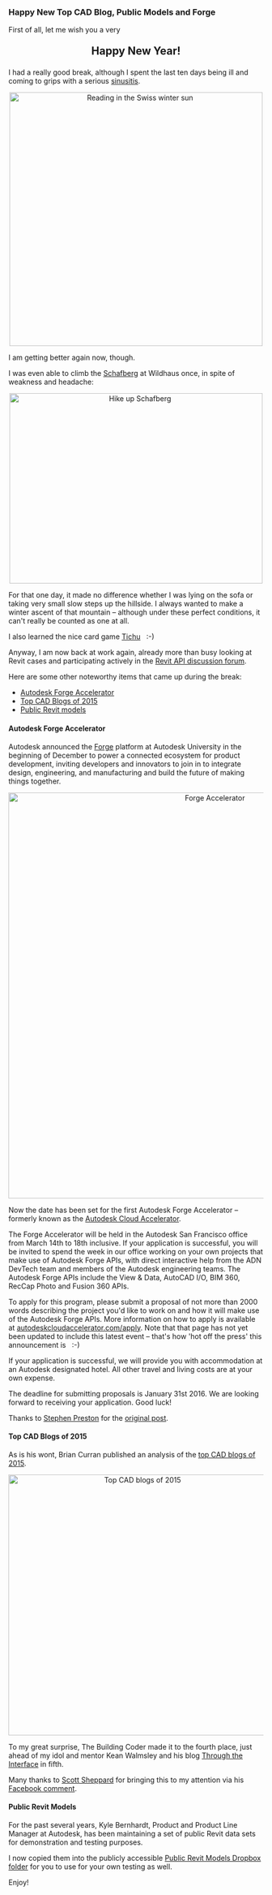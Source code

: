 <head>
<meta http-equiv="Content-Type" content="text/html; charset=utf-8">
<link rel="stylesheet" type="text/css" href="bc.css">
<script src="run_prettify.js" type="text/javascript"></script>
<!---
<script src="https://google-code-prettify.googlecode.com/svn/loader/run_prettify.js" type="text/javascript"></script>
-->
</head>

<!---

- forge, hny, public models, tichu, cases 11377369, 11377787, 11379033

- /a/doc/revit/tbc/img/top-cad-blogs-2015-pie.jpg
  https://www.facebook.com/scott.sheppard/posts/10153976028707518?comment_id=10153976034357518

#dotnet #csharp
#fsharp #python
#grevit
#responsivedesign #typepad
#ah8 #augi #dotnet
#stingray #rendering
#3dweb #3dviewapi #html5 #threejs #webgl #3d #mobile #vr #ecommerce
#Markdown #Fusion360 #Fusion360Hackathon
#javascript
#RestSharp #restapi
#mongoosejs #mongodb #nodejs
#rtceur
#xaml

Revit API, Jeremy Tammik, akn_include

Happy New Top CAD Blog, Public Models and Forge #revitapi #bim #aec #3dwebcoder #adsk #3dweb #a360 #3dwebaccel #webgl @adskForge

Happy New Year!
I had a really good break, although I spent the last ten days being ill and coming to grips with a serious sinusitis.
I was still able to climb the Schafberg at Wildhaus once
&ndash; Autodesk Forge Accelerator
&ndash; Top CAD Blogs of 2015
&ndash; Public Revit models...

-->

### Happy New Top CAD Blog, Public Models and Forge

First of all, let me wish you a very

<center>
<p style="font-size: 150%; font-weight: bold">Happy New Year!</p>
</center>

I had a really good break, although I spent the last ten days being ill and coming to grips with a
serious [sinusitis](https://en.wikipedia.org/wiki/Sinusitis).

<center>
<img src="/p/2015/2016-01-03_wildhaus/791_jeremy_reading_cropped.jpg" alt="Reading in the Swiss winter sun" width="500">
</center>

I am getting better again now, though.

I was even able to climb the [Schafberg](https://en.wikipedia.org/wiki/Wildhuser_Schafberg) at Wildhaus once, in spite of weakness and headache:

<center>
<a data-flickr-embed="true"  href="https://www.flickr.com/photos/jeremytammik/albums/72157662526355669" title="Hike up Schafberg"><img src="https://farm2.staticflickr.com/1579/23910317150_1df3c2d576.jpg" width="500" height="375" alt="Hike up Schafberg"></a><script async src="//embedr.flickr.com/assets/client-code.js" charset="utf-8"></script>
</center>

For that one day, it made no difference whether I was lying on the sofa or taking very small slow steps up the hillside.
I always wanted to make a winter ascent of that mountain &ndash; although under these perfect conditions, it can't really be counted as one at all.

I also learned the nice card game [Tichu](https://en.wikipedia.org/wiki/Tichu) &nbsp; :-)

Anyway, I am now back at work again, already more than busy looking at Revit cases and participating actively in
the [Revit API discussion forum](http://forums.autodesk.com/t5/revit-api/bd-p/160).

Here are some other noteworthy items that came up during the break:

- [Autodesk Forge Accelerator](#2)
- [Top CAD Blogs of 2015](#3)
- [Public Revit models](#4)


#### <a name="2"></a>Autodesk Forge Accelerator

Autodesk announced the [Forge](http://forge.autodesk.com) platform at Autodesk University in the beginning of December to power a connected ecosystem for product development, inviting developers and innovators to join in to integrate design, engineering, and manufacturing and build the future of making things together.

<center>
<img src="img/forge_accelerator.png" alt="Forge Accelerator" width="800">
</center>

Now the date has been set for the first Autodesk Forge Accelerator &ndash; formerly known as
the [Autodesk Cloud Accelerator](http://autodeskcloudaccelerator.com).

The Forge Accelerator will be held in the Autodesk San Francisco office from March 14th to 18th inclusive. If your application is successful, you will be invited to spend the week in our office working on your own projects that make use of Autodesk Forge APIs, with direct interactive help from the ADN DevTech team and members of the Autodesk engineering teams. The Autodesk Forge APIs include the View & Data, AutoCAD I/O, BIM 360, RecCap Photo and Fusion 360 APIs.

To apply for this program, please submit a proposal of not more than 2000 words describing the project you'd like to work on and how it will make use of the Autodesk Forge APIs. More information on how to apply is available
at [autodeskcloudaccelerator.com/apply](http://autodeskcloudaccelerator.com/apply). Note that that page has not yet been updated to include this latest event &ndash; that's how 'hot off the press' this announcement is &nbsp; :-)

If your application is successful, we will provide you with accommodation at an Autodesk designated hotel. All other travel and living costs are at your own expense.

The deadline for submitting proposals is January 31st 2016. We are looking forward to receiving your application. Good luck!

Thanks to [Stephen Preston](http://adndevblog.typepad.com/cloud_and_mobile/stephen-preston) for
the [original post](http://adndevblog.typepad.com/cloud_and_mobile/2015/12/apply-to-attend-the-forge-accelerator.html).


#### <a name="3"></a>Top CAD Blogs of 2015

As is his wont, Brian Curran published an analysis of
the [top CAD blogs of 2015](http://www.draftingservices.com/blog/top-cad-blogs-of-2015).

<center>
<img src="img/top-cad-blogs-2015-pie.jpg" alt="Top CAD blogs of 2015" width="514">
</center>

To my great surprise, The Building Coder made it to the fourth place, just ahead of my idol and mentor Kean Walmsley and his
blog [Through the Interface](http://through-the-interface.typepad.com) in fifth.

Many thanks to [Scott Sheppard](https://www.facebook.com/scott.sheppard) for bringing this to my attention via
his [Facebook comment](https://www.facebook.com/scott.sheppard/posts/10153976028707518?comment_id=10153976034357518).


#### <a name="4"></a>Public Revit Models

For the past several years, Kyle Bernhardt, Product and Product Line Manager at Autodesk, has been maintaining a set of public Revit data sets for demonstration and testing purposes.

I now copied them into the publicly
accessible [Public Revit Models Dropbox folder](https://www.dropbox.com/sh/51beylyeor41jnm/AAB7PaDA5t0H5Hg7DDgaslpla?dl=0) for
you to use for your own testing as well.

Enjoy!
